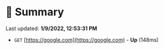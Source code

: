 # 📖 Summary
Last updated: **1/9/2022, 12:53:31 PM**

- `GET` [https://google.com](https://google.com) - **Up** (148ms)
